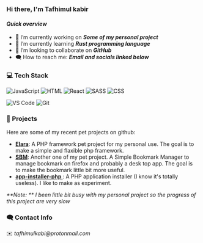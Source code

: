  ### Hi there, I'm Tafhimul kabir
 
 #### _Quick overview_
 
- 🔭 I’m currently working on _**Some of my personal project**_
- 🌱 I’m currently learning _**Rust programming language**_
- 👯 I’m looking to collaborate on _**GitHub**_
- :left_speech_bubble: How to reach me: _**Email and  socials linked below**_


### :computer: Tech Stack

![JavaScript](https://img.shields.io/badge/-javascript-F7DF1E?&style=for-the-badge&logo=javascript&logoColor=black) ![HTML](https://img.shields.io/badge/HTML5-E34F26?style=for-the-badge&logo=html5&logoColor=white) ![React](https://img.shields.io/badge/-PHP-grey?&style=for-the-badge&logo=php&logoColor=61DAFB) ![SASS](https://img.shields.io/badge/Sass-CC6699?style=for-the-badge&logo=sass&logoColor=white) ![CSS](https://img.shields.io/badge/-css3-1572B6?&style=for-the-badge&logo=css3&logoColor=white)

![VS Code](https://img.shields.io/badge/-VSCode-007ACC?&style=for-the-badge&logo=visual-studio-code&logoColor=white) ![Git](https://img.shields.io/badge/-Git-F05032?&style=for-the-badge&logo=git&logoColor=white)

### 💼 Projects
Here are some of my recent pet projects on github:

- **[Elara](https://github.com/darkmatter1971/elara)**: A PHP framework pet project for my personal use. The goal is to make a simple and flaxible php framework.
- **[SBM](https://github.com/darkmatter1971/sbm)**: Another one of my pet project. A Simple Bookmark Manager to manage bookmark on firefox and probably a desk top app. The goal is to make the bookmark little bit more useful.
- **[app-installer-php ](https://github.com/darkmatter1971/app-installer-php)**: A PHP application installer (I know it's totally useless). I like to make as experiment. 

_**Note: **_ _I been little bit busy with my personal project so the progress of this project are very slow_

### :left_speech_bubble: Contact Info
✉️ _tafhimulkabi@protonmail.com_  
